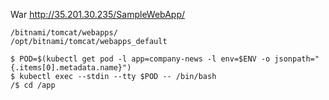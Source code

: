 War 
http://35.201.30.235/SampleWebApp/

```
/bitnami/tomcat/webapps/
/opt/bitnami/tomcat/webapps_default
```

```
$ POD=$(kubectl get pod -l app=company-news -l env=$ENV -o jsonpath="{.items[0].metadata.name}")
$ kubectl exec --stdin --tty $POD -- /bin/bash
/$ cd /app
```